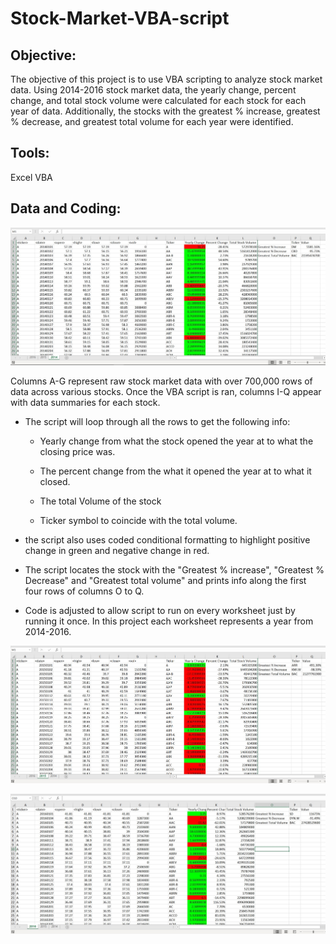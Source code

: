 # Stock-Market-VBA-script

## **Objective:**
The objective of this project is to use VBA scripting to analyze stock market data. Using 2014-2016 stock market data, the yearly change, percent change, and total stock volume were calculated for each stock for each year of data. Additionally, the stocks with the greatest % increase, greatest % decrease, and greatest total volume for each year were identified. 

## **Tools:**
Excel VBA

## **Data and Coding:**

![screenshot1.jpg](2014.jpg)

Columns A-G represent raw stock market data with over 700,000 rows of data across various stocks. Once the VBA script is ran, columns I-Q appear with data summaries for each stock.

* The script will loop through all the rows to get the following info:

  * Yearly change from what the stock opened the year at to what the closing price was.

  * The percent change from the what it opened the year at to what it closed.

  * The total Volume of the stock

  * Ticker symbol to coincide with the total volume.

* the script also uses coded conditional formatting to highlight positive change in green and negative change in red.

* The script locates the stock with the "Greatest % increase", "Greatest % Decrease" and "Greatest total volume" and prints info along the first four rows of columns O to Q.

* Code is adjusted to allow script to run on every worksheet just by running it once. In this project each worksheet represents a year from 2014-2016. 

![screenshot1.jpg](2015.jpg)

![screenshot1.jpg](2016.jpg)








